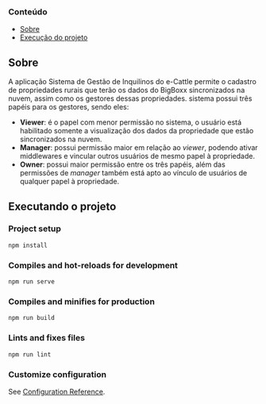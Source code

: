 ### Conteúdo
- [Sobre](#sobre)
- [Execução do projeto](#executando-o-projeto)

## Sobre
A aplicação Sistema de Gestão de Inquilinos do e-Cattle permite o cadastro de propriedades rurais que terão os dados do BigBoxx sincronizados na nuvem, assim como os gestores dessas propriedades. sistema possui três papéis para os gestores, sendo eles:
- **Viewer**: é o papel com menor permissão no sistema, o usuário está habilitado somente a visualização dos dados da propriedade que estão sincronizados na nuvem.
- **Manager**: possui permissão maior em relação ao *viewer*, podendo ativar middlewares e vincular outros usuários de mesmo papel à propriedade.
- **Owner**: possui maior permissão entre os três papéis, além das permissões de *manager* também está apto ao vínculo de usuários de qualquer papel à propriedade.

## Executando o projeto

  ### Project setup
  ```
  npm install
  ```

  ### Compiles and hot-reloads for development
  ```
  npm run serve
  ```

  ### Compiles and minifies for production
  ```
  npm run build
  ```

  ### Lints and fixes files
  ```
  npm run lint
  ```

  ### Customize configuration
  See [Configuration Reference](https://cli.vuejs.org/config/).
